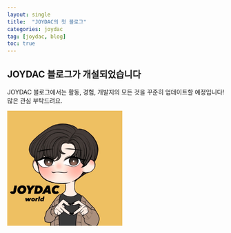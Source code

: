 ```yaml
---
layout: single
title:  "JOYDAC의 첫 블로그"
categories: joydac
tag: [joydac, blog]
toc: true
---
```


## JOYDAC 블로그가 개설되었습니다
JOYDAC 블로그에서는 활동, 경험, 개발지의 모든 것을 꾸준히 업데이트할 예정입니다!
많은 관심 부탁드려요.

<img src="../images/JOYDAC.jpg" alt="JOYDAC" style="zoom:33%;" />
